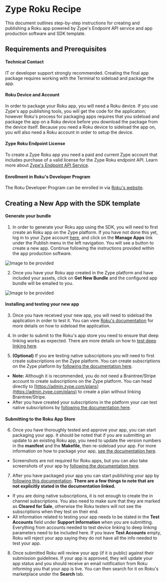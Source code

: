 # Zype Roku Recipe

This document outlines step-by-step instructions for creating and publishing a Roku app powered by Zype's Endpoint API service and app production software and SDK template.

## Requirements and Prerequisites

#### Technical Contact

IT or developer support strongly recommended. Creating the final app package requires working with the Terminal to sideload and package the app.

#### Roku Device and Account

In order to package your Roku app, you will need a Roku device. If you use Zype's app publishing tools, you will get the code for the application; however Roku's process for packaging apps requires that you sideload and package the app on a Roku device before you download the package from the device itself. Because you need a Roku device to sideload the app on, you will also need a Roku account in order to setup the device.

#### Zype Roku Endpoint License

To create a Zype Roku app you need a paid and current Zype account that includes purchase of a valid license for the Zype Roku endpoint API. Learn more about [Zype's Endpoint API Service](http://www.zype.com/services/endpoint-api/).

#### Enrollment in Roku's Developer Program

The Roku Developer Program can be enrolled in via [Roku's website](https://developer.roku.com).

## Creating a New App with the SDK template

#### Generate your bundle

1. In order to generate your Roku app using the SDK, you will need to first create an Roku app on the Zype platform. If you have not done this yet, log in to your Zype account [here](https://admin.zype.com/users/sign_in), and click on the __Manage Apps__ link under the Publish menu in the left navigation. You will see a button to create a new app. Continue following the instructions provided within the app production software.

![Image to be provided](http://imagetobeprovided.com)

2. Once you have your Roku app created in the Zype platform and have included your assets, click on __Get New Bundle__ and the configured app bundle will be emailed to you.

![Image to be provided](http://imagetobeprovided.com)

#### Installing and testing your new app

3. Once you have received your new app, you will need to sideload the application in order to test it. You can view [Roku's documentation](https://sdkdocs.roku.com/display/sdkdoc/Loading+and+Running+Your+Application) for more details on how to sideload the application.

4. In order to submit to the Roku's app store you need to ensure that deep linking works as expected. There are more details on how to [test deep linking here](docs/testing/TestingDeepLinking.md).

5. __(Optional)__ If you are testing native subscriptions you will need to first create subscriptions on the Zype platform. You can create subscriptions on the Zype platform by [following the documentation here](https://zype.zendesk.com/hc/en-us/articles/215492488-Creating-a-Subscription).
  - __Note:__ Although it is recommended, you do not need a Braintree/Stripe account to create subscriptions on the Zype platform. You can head directly to [https://admin.zype.com/plans](https://admin.zype.com/plans) to create a plan without linking Braintree/Stripe.
  - After you have created your subscriptions in the platform your can test native subscriptions by [following the documentation here](docs/testing/TestingNativeSubscriptions.md).

#### Submitting to the Roku App Store

6. Once you have thoroughly tested and approve your app, you can start packaging your app. It should be noted that if you are submitting an update to an existing Roku app, you need to update the version numbers in the __manifest__ and the __Makefile__, then re-sideload your app. For more information on how to package your app, [see the documentation here](https://github.com/rokudev/docs/blob/062c73061e7ab6eb3e752a24c8dcae537dc59e53/develop/developer-tools/developer-settings.md#application-packager).
  - Screenshots are not required for Roku apps, but you can also take screenshots of your app by [following the documentation here](https://github.com/rokudev/docs/blob/062c73061e7ab6eb3e752a24c8dcae537dc59e53/develop/developer-tools/developer-settings.md#screenshot-utility).

7. After you have packaged your app you can start publishing your app by [following this documentation](https://github.com/rokudev/docs/blob/c74f97eee1101584b3113d71723a38e0a04cc35b/publish/channel-store/publishing.md). __There are a few things to note that are not explicitly stated in the documentation linked.__
  - If you are doing native subscriptions, it is not enough to create the in channel subscriptions. You also need to make sure that they are marked as __Cleared for Sale__, otherwise the Roku testers will not see the subscriptions when they test on their end.
  - All information related to testing your app needs to be stated in the __Test Accounts__ field under __Support Information__ when you are submitting. Everything from accounts needed to test device linking to deep linking parameters need to be included here. If you leave __Test Accounts__ empty, Roku will reject your app saying they do not have all the info needed to test your app.

8. Once submitted Roku will review your app (if it is public) against their submission guidelines. If your app is approved, they will update your app status and you should receive an email notification from Roku informing you that your app is live. You can then search for it on Roku's marketplace under the __Search__ tab.
